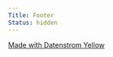 ```yaml
---
Title: Footer
Status: hidden
---
```

[Made with Datenstrom Yellow](https://datenstrom.se/fr/yellow/)
